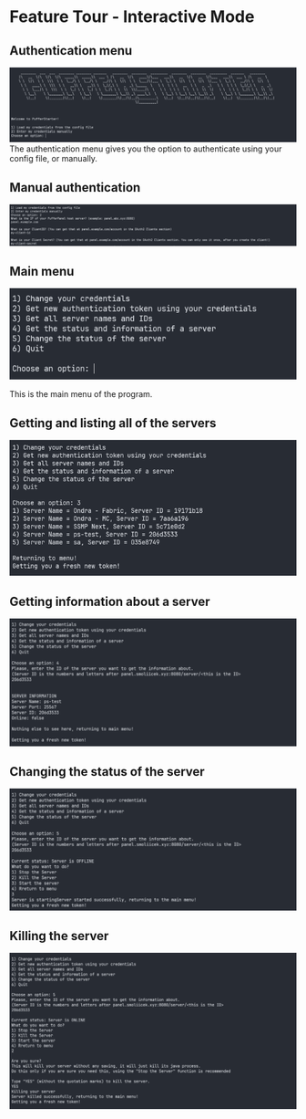 # Feature Tour - Interactive Mode

## Authentication menu
![img.png](../imgs/img.png)
The authentication menu gives you the option to authenticate using your config file, or manually.

## Manual authentication
![img.png](../imgs/man-auth.png)

## Main menu
![img.png](../imgs/menu.png)

This is the main menu of the program.

## Getting and listing all of the servers
![img.png](../imgs/list.png)

## Getting information about a server
![img_1.png](../imgs/info.png)

## Changing the status of the server
![img_2.png](../imgs/stat.png)

## Killing the server
![img_3.png](../imgs/kill.png)